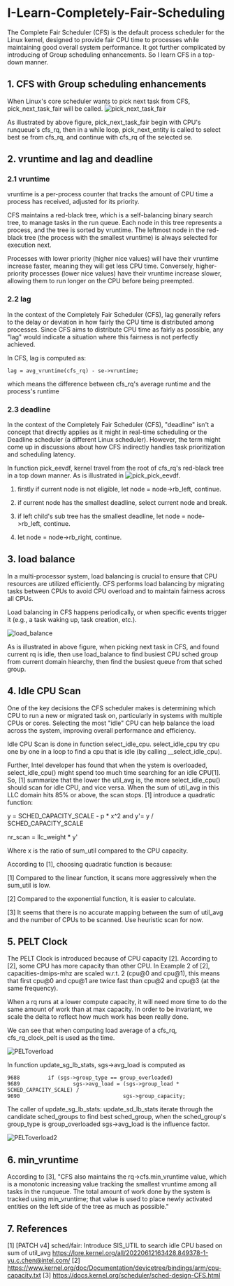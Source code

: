 # I-Learn-Completely-Fair-Scheduling
The Complete Fair Scheduler (CFS) is the default process scheduler for the Linux kernel, designed to provide fair CPU time to processes while maintaining good overall system performance. It got further complicated by introducing of Group scheduling enhancements. So I learn CFS in a top-down manner.

## 1. CFS with Group scheduling enhancements
When Linux's core scheduler wants to pick next task from CFS, pick_next_task_fair will be called.
![pick_next_task_fair](traverse.svg)

As illustrated by above figure, pick_next_task_fair begin with CPU's runqueue's
cfs_rq, then in a while loop, pick_next_entity is called to select best se from cfs_rq, and continue with cfs_rq of the selected se.

## 2. vruntime and lag and deadline

### 2.1 vruntime
vruntime is a per-process counter that tracks the amount of CPU time a process has received, adjusted for its priority.

CFS maintains a red-black tree, which is a self-balancing binary search tree, to manage tasks in the run queue. Each node in this tree represents a process, and the tree is sorted by vruntime.
The leftmost node in the red-black tree (the process with the smallest vruntime) is always selected for execution next.

Processes with lower priority (higher nice values) will have their vruntime increase faster, meaning they will get less CPU time.
Conversely, higher-priority processes (lower nice values) have their vruntime increase slower, allowing them to run longer on the CPU before being preempted.

### 2.2 lag
In the context of the Completely Fair Scheduler (CFS), lag generally refers to the delay or deviation in how fairly the CPU time is distributed among processes. Since CFS aims to distribute CPU time as fairly as possible, any "lag" would indicate a situation where this fairness is not perfectly achieved.

In CFS, lag is computed as:
```
lag = avg_vruntime(cfs_rq) - se->vruntime;
```
which means the difference between cfs_rq's average runtime and the process's runtime

### 2.3 deadline
In the context of the Completely Fair Scheduler (CFS), "deadline" isn't a concept that directly applies as it might in real-time scheduling or the Deadline scheduler (a different Linux scheduler). However, the term might come up in discussions about how CFS indirectly handles task prioritization and scheduling latency.

In function pick_eevdf,  kernel travel from the root of cfs_rq's red-black tree in a top down manner. As is illustrated in ![pick_pick_eevdf](pick_eevdf.svg).

1. firstly if current node is not eligible, let node = node->rb_left, continue.

2. if current node has the smallest deadline, select current node and break.

3. if left child's sub tree has the smallest deadline, let node = node->rb_left, continue.

4. let node = node->rb_right, continue.


## 3. load balance

In a multi-processor system, load balancing is crucial to ensure that CPU resources are utilized efficiently.
CFS performs load balancing by migrating tasks between CPUs to avoid CPU overload and to maintain fairness across all CPUs.

Load balancing in CFS happens periodically, or when specific events trigger it (e.g., a task waking up, task creation, etc.).

![load_balance](load_balance.svg)


As is illustrated in above figure, when picking next task in CFS, and found current rq is idle, then use
load_balance to find busiest CPU sched group from current domain hiearchy, then find the busiest queue from that sched group.

## 4. Idle CPU Scan
One of the key decisions the CFS scheduler makes is determining which CPU to run a new or migrated task on, particularly in systems with multiple CPUs or cores. Selecting the most "idle" CPU can help balance the load across the system, improving overall performance and efficiency.


Idle CPU Scan is done in function select_idle_cpu. select_idle_cpu try cpu one by one in a loop to find a cpu that is idle (by calling __select_idle_cpu).

Further, Intel developer has found that when the ystem is overloaded, select_idle_cpu() might spend too much time searching for an idle CPU[1]. So, [1] summarize that the lower the util_avg is, the more select_idle_cpu()
should scan for idle CPU, and vice versa. When the sum of util_avg
in this LLC domain hits 85% or above, the scan stops. [1] introduce a quadratic function:

y = SCHED_CAPACITY_SCALE - p * x^2
and y'= y / SCHED_CAPACITY_SCALE

nr_scan = llc_weight * y'

Where x is the ratio of sum_util compared to the CPU capacity.

According to [1], choosing quadratic function is because:

[1] Compared to the linear function, it scans more aggressively when the
    sum_util is low.
    
[2] Compared to the exponential function, it is easier to calculate.

[3] It seems that there is no accurate mapping between the sum of util_avg
    and the number of CPUs to be scanned. Use heuristic scan for now.

## 5. PELT Clock
The PELT Clock is introduced because of CPU capacity [2]. According to [2], some CPU has more
capacity than other CPU. In Example 2 of [2], capacities-dmips-mhz are scaled w.r.t. 2 (cpu@0 and cpu@1),
this means that first cpu@0 and cpu@1 are twice fast than cpu@2 and cpu@3 (at the same frequency).

When a rq runs at a lower compute capacity, it will need
 more time to do the same amount of work than at max
capacity. In order to be invariant, we scale the delta to
reflect how much work has been really done.

We can see that when computing load average of a cfs_rq, cfs_rq_clock_pelt is used as the time.

![PELToverload](PELT-overload.svg)

In function update_sg_lb_stats, sgs->avg_load is computed as
```
9688         if (sgs->group_type == group_overloaded)
9689                 sgs->avg_load = (sgs->group_load * SCHED_CAPACITY_SCALE) /
9690                                 sgs->group_capacity;
```

The caller of update_sg_lb_stats: update_sd_lb_stats iterate through the candidate sched_groups
to find best sched_group, when the sched_group's group_type is group_overloaded sgs->avg_load
is the influence factor.

![PELToverload2](PELT-overload2.svg)

## 6. min_vruntime

According to [3], "CFS also maintains the rq->cfs.min_vruntime value, which is a monotonic increasing value tracking the smallest vruntime among all tasks in the runqueue. The total amount of work done by the system is tracked using min_vruntime; that value is used to place newly activated entities on the left side of the tree as much as possible."

## 7. References

[1] [PATCH v4] sched/fair: Introduce SIS_UTIL to search idle CPU based on sum of util_avg https://lore.kernel.org/all/20220612163428.849378-1-yu.c.chen@intel.com/
[2] https://www.kernel.org/doc/Documentation/devicetree/bindings/arm/cpu-capacity.txt
[3] https://docs.kernel.org/scheduler/sched-design-CFS.html